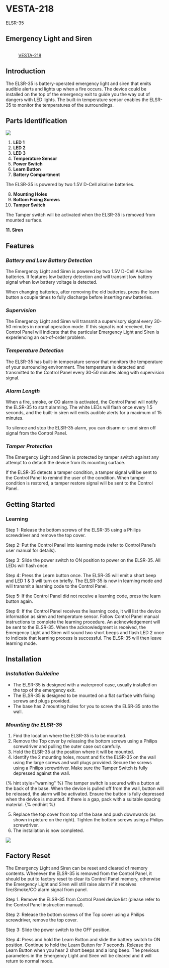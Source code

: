 # VESTA-218

ELSR-35

## **Emergency Light and Siren**

<figure><img src=".gitbook/assets/image (127).png" alt=""><figcaption><p><a href="https://bydemes.com/es/productos/intrusion/alarma-vesta/sirenas-y-generador-de-humo/VESTA-218">VESTA-218</a></p></figcaption></figure>

## **Introduction**

The ELSR-35 is battery-operated emergency light and siren that emits audible alerts and lights up when a fire occurs. The device could be installed on the top of the emergency exit to guide you the way out of dangers with LED lights. The built-in temperature sensor enables the ELSR-35 to monitor the temperatures of the surroundings.

## **Parts Identification**

![](<.gitbook/assets/0 (98).jpeg>)

1. **LED 1**
2. **LED 2**
3. **LED 3**
4. **Temperature Sensor**
5. **Power Switch**
6. **Learn Button**
7. **Battery Compartment**

The ELSR-35 is powered by two 1.5V D-Cell alkaline batteries.

8. **Mounting Holes**
9. **Bottom Fixing Screws**
10. **Tamper Switch**

The Tamper switch will be activated when the ELSR-35 is removed from mounted surface.

**11. Siren**

## **Features**

### _**Battery and Low Battery Detection**_

The Emergency Light and Siren is powered by two 1.5V D-Cell Alkaline batteries. It features low battery detection and will transmit low battery signal when low battery voltage is detected.

When changing batteries, after removing the old batteries, press the learn button a couple times to fully discharge before inserting new batteries.

### _**Supervision**_

The Emergency Light and Siren will transmit a supervisory signal every 30-50 minutes in normal operation mode. If this signal is not received, the Control Panel will indicate that the particular Emergency Light and Siren is experiencing an out-of-order problem.

### _**Temperature Detection**_

The ELSR-35 has built-in temperature sensor that monitors the temperature of your surrounding environment. The temperature is detected and transmitted to the Control Panel every 30-50 minutes along with supervision signal.

### _**Alarm Length**_

When a fire, smoke, or CO alarm is activated, the Control Panel will notify the ELSR-35 to start alarming. The white LEDs will flash once every 1.5 seconds, and the built-in siren will emits audible alerts for a maximum of 15 minutes.

To silence and stop the ELSR-35 alarm, you can disarm or send siren off signal from the Control Panel.

### _**Tamper Protection**_

The Emergency Light and Siren is protected by tamper switch against any attempt to o detach the device from its mounting surface.

If the ELSR-35 detects a tamper condition, a tamper signal will be sent to the Control Panel to remind the user of the condition. When tamper condition is restored, a tamper restore signal will be sent to the Control Panel.

## **Getting Started**

### **Learning**

Step 1: Release the bottom screws of the ELSR-35 using a Philips screwdriver and remove the top cover.

Step 2: Put the Control Panel into learning mode (refer to Control Panel’s user manual for details).

Step 3: Slide the power switch to ON position to power on the ELSR-35. All LEDs will flash once.

Step 4: Press the Learn button once. The ELSR-35 will emit a short beep and LED 1 & 3 will turn on briefly. The ELSR-35 is now in learning mode and will transmit a learning code to the Control Panel.

Step 5: If the Control Panel did not receive a learning code, press the learn button again.

Step 6: If the Control Panel receives the learning code, it will list the device information as siren and temperature sensor. Follow Control Panel manual instructions to complete the learning procedure. An acknowledgement will be sent to the ELSR-35. When the acknowledgment is received, the Emergency Light and Siren will sound two short beeps and flash LED 2 once to indicate that learning process is successful. The ELSR-35 will then leave learning mode.

## **Installation**

### _**Installation Guideline**_

* The ELSR-35 is designed with a waterproof case, usually installed on the top of the emergency exit.
* The ELSR-35 is designed to be mounted on a flat surface with fixing screws and plugs provided.
* The base has 2 mounting holes for you to screw the ELSR-35 onto the wall.

### _**Mounting the ELSR-35**_

1. Find the location where the ELSR-35 is to be mounted.
2. Remove the Top cover by releasing the bottom screws using a Philips screwdriver and pulling the outer case out carefully.
3. Hold the ELSR-35 at the position where it will be mounted.
4. Identify the 2 mounting holes, mount and fix the ELSR-35 on the wall using the large screws and wall plugs provided. Secure the screws using a Philips screwdriver. Make sure the Tamper Switch is fully depressed against the wall.

{% hint style="warning" %}
The tamper switch is secured with a button at the back of the base. When the device is pulled off from the wall, button will be released, the alarm will be activated. Ensure the button is fully depressed when the device is mounted. If there is a gap, pack with a suitable spacing material.
{% endhint %}

5. Replace the top cover from top of the base and push downwards (as shown in picture on the right). Tighten the bottom screws using a Philips screwdriver.
6. The installation is now completed.

![](<.gitbook/assets/9 (59).png>)

## **Factory Reset**

The Emergency Light and Siren can be reset and cleared of memory contents. Whenever the ELSR-35 is removed from the Control Panel, it should be put to factory reset to clear its Control Panel memory, otherwise the Emergency Light and Siren will still raise alarm if it receives fire/Smoke/CO alarm signal from panel.

Step 1. Remove the ELSR-35 from Control Panel device list (please refer to the Control Panel instruction manual).

Step 2: Release the bottom screws of the Top cover using a Philips screwdriver, remove the top cover.

Step 3: Slide the power switch to the OFF position.

Step 4: Press and hold the Learn Button and slide the battery switch to ON position. Continue to hold the Learn Button for 7 seconds. Release the Learn Button when you hear 2 short beeps and a long beep. The previous parameters in the Emergency Light and Siren will be cleared and it will return to normal mode.
